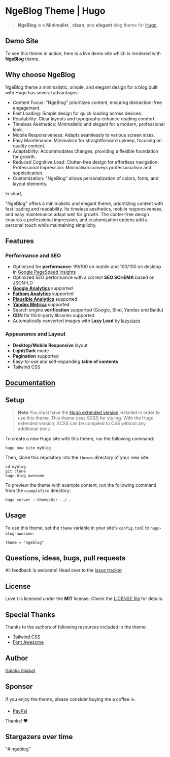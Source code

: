 # NgeBlog Theme \| Hugo

> **NgeBlog** is a **Minimalist** , **clean**, and **elegant** blog theme for [Hugo](https://gohugo.io/).

## Demo Site

To see this theme in action, here is a live demo site which is rendered with **NgeBlog** theme.

## Why choose NgeBlog

NgeBlog theme a minimalistic, simple, and elegant design for a blog built with Hugo has several advantages:

- Content Focus: "NgeBlog" prioritizes content, ensuring distraction-free engagement.
- Fast Loading: Simple design for quick loading across devices.
- Readability: Clear layouts and typography enhance reading comfort.
- Timeless Aesthetics: Minimalistic and elegant for a modern, professional look.
- Mobile Responsiveness: Adapts seamlessly to various screen sizes.
- Easy Maintenance: Minimalism for straightforward upkeep, focusing on quality content.
- Adaptability: Accommodates changes, providing a flexible foundation for growth.
- Reduced Cognitive Load: Clutter-free design for effortless navigation.
  Professional Impression: Minimalism conveys professionalism and sophistication.
- Customization: "NgeBlog" allows personalization of colors, fonts, and layout elements.

In short,

"NgeBlog" offers a minimalistic and elegant theme, prioritizing content with fast loading and readability. Its timeless aesthetics, mobile responsiveness, and easy maintenance adapt well for growth. The clutter-free design ensures a professional impression, and customization options add a personal touch while maintaining simplicity.

## Features

### Performance and SEO

- Optimized for **performance**: 99/100 on mobile and 100/100 on desktop in [Google PageSpeed Insights](https://developers.google.com/speed/pagespeed/insights)
- Optimized SEO performance with a correct **SEO SCHEMA** based on JSON-LD
- <b>[Google Analytics](https://analytics.google.com/analytics)</b> supported
- <b>[Fathom Analytics](https://usefathom.com/)</b> supported
- <b>[Plausible Analytics](https://plausible.io/)</b> supported
- <b>[Yandex Metrica](https://metrica.yandex.com/)</b> supported
- Search engine **verification** supported (Google, Bind, Yandex and Baidu)
- **CDN** for third-party libraries supported
- Automatically converted images with **Lazy Load** by [lazysizes](https://github.com/aFarkas/lazysizes)

### Appearance and Layout

- **Desktop/Mobile Responsive** layout
- **Light/Dark** mode
- **Pagination** supported
- Easy-to-use and self-expanding **table of contents**
- Tailwind CSS

## [Documentation]()

## Setup

> **Note**
> You must have the [Hugo extended version](https://gohugo.io/installation/linux/#editions) installed in order to use this theme. This theme uses SCSS for styling. With the Hugo extended version, SCSS can be compiled to CSS without any additional tools.

To create a new Hugo site with this theme, run the following command:

    hugo new site myblog

Then, clone this repository into the `themes` directory of your new site:

    cd myblog
    git clone
    hugo-blog-awesome

To preview the theme with example content, run the following command from the `exampleSite` directory:

    hugo server --themesDir ../..

## Usage

To use this theme, set the `theme` variable in your site's `config.toml` to `hugo-blog-awesome`:

    theme = "ngeblog"

## Questions, ideas, bugs, pull requests

All feedback is welcome! Head over to the [issue tracker](https://github.com/dillonzq/LoveIt/issues).

## License

LoveIt is licensed under the **MIT** license. Check the [LICENSE file]() for details.

## Special Thanks

Thanks to the authors of following resources included in the theme:

- [Tailwind CSS](https://tailwindcss.com/)
- [Font Awesome](https://fontawesome.com/)

## Author

[Galatia Sijabat](https://rebelsec.id)

## Sponsor

If you enjoy the theme, please consider buying me a coffee ☕️.

- [PayPal]()

Thanks! ❤️

## Stargazers over time
"# ngeblog" 
